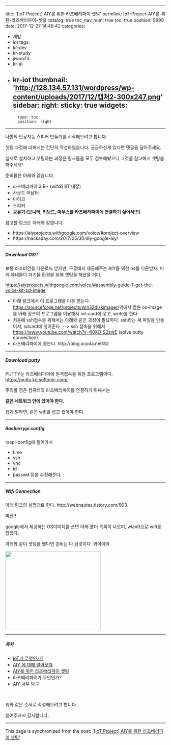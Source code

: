 
---
title: '[IoT Project] AIY를 위한 라즈베리파이 셋팅'
permlink: IoT-Project-AIY를-위한-라즈베리파이-셋팅
catalog: true
toc_nav_num: true
toc: true
position: 9999
date: 2017-12-27 14:49:42
categories:
- 개발
- iot
tags:
- kr-dev
- kr-study
- jiwon23
- kr-ai
- kr-iot
thumbnail: 'http://128.134.57.131/wordpress/wp-content/uploads/2017/12/캡처2-300x247.png'
sidebar:
    right:
        sticky: true
widgets:
    -
        type: toc
        position: right
---


나만의 인공지능 스피커 만들기를 시작해보려고 합니다.

셋팅 과정에 대해서는 간단히 작성하였습니다.
궁금하신게 있다면 댓글을 달아주세요.

실제로 설치하고 셋팅하는 과정은 링크들을 모두 첨부해놨으니
그것을 참고해서 셋팅을 해주세요!

준비물은 아래와 같습니다.
<ul>
 	<li>라즈베리파이 3 B+ (wifi와 BT 내장)</li>
 	<li>사운드 어답터</li>
 	<li>마이크</li>
 	<li>스피커</li>
 	<li><strong>공유기 (모니터, 키보드, 마우스를 라즈베리파이에 연결하기 싫어서!!!)</strong></li>
</ul>
참고할 링크는 아래와 같습니다.
<ul>
 	<li>https://aiyprojects.withgoogle.com/voice/#project-overview</li>
 	<li>https://hackaday.com/2017/05/30/diy-google-aiy/</li>
</ul>

<hr />

<h5>Download OS!!</h5>
보통 라즈비안을 다운로드 받지만, 구글에서 제공해주는 AIY를 위한 os를 다운받자.
미리 얘네들이 자기들 환경을 위해 셋팅을 해놨을 거다.

<a href="https://aiyprojects.withgoogle.com/voice/#assembly-guide-1-get-the-voice-kit-sd-image">https://aiyprojects.withgoogle.com/voice/#assembly-guide-1-get-the-voice-kit-sd-image</a>
<ul>
 	<li>아래 링크에서 이 프로그램을 다운 받는다.
<a href="https://sourceforge.net/projects/win32diskimager/">https://sourceforge.net/projects/win32diskimager/</a>위에서 받은 os-image를 아래 링크의 프로그램을 이용해서 sd-card에 넣고, write를 한다.</li>
 	<li>처음에 ssh접속을 위해서는 아래와 같은 과정이 필요하다.
ssh라는 새 파일을 만들어서, sdcard에 넣어준다. --&gt; ssh 접속을 위해서
<a href="https://www.youtube.com/watch?v=fi0XO_S2zwE">https://www.youtube.com/watch?v=fi0XO_S2zwE</a> (solve putty connection)</li>
 	<li>라즈베리파이에 꽂는다.
http://blog.xcoda.net/82</li>
</ul>

<hr />

<h5>Download putty</h5>
PUTTY는 라즈베리파이에 원격접속을 위한 프로그램이다.
<a href="https://putty.ko.softonic.com/">https://putty.ko.softonic.com/</a>

주의할 점은 컴퓨터와 라즈베리파이를 연결하기 위해서는

<strong>같은 네트워크 안에 있어야 한다.</strong>

쉽게 말하면, 같은 wifi를 잡고 있어야 한다.

<hr />

<h5>Rasberrypi config</h5>
raspi-config에 들어가서
<ul>
 	<li>time</li>
 	<li>ssh</li>
 	<li>vnc</li>
 	<li>id</li>
 	<li>passwd 등을 수정해준다.</li>
</ul>

<hr />

<h5>Wifi Connection</h5>
아래 링크의 설명대로 한다.
http://webnautes.tistory.com/903

짜잔!!

google에서 제공하는 OS이미지를 쓰면 아래 폴더 목록이 나오며,
wlan0으로 wifi를 잡았다.

아래와 같이 셋팅을 했다면 준비는 다 된것이다. 와아아아

<img class="alignnone size-medium wp-image-601" src="http://128.134.57.131/wordpress/wp-content/uploads/2017/12/캡처2-300x247.png" alt="" width="300" height="247" />

<hr />

<h5>목차</h5>
<ul>
 	<li><a href="https://steemkr.com/kr-dev/@jacobyu/iot">IoT가 무엇인가?</a></li>
 	<li><a href="https://steemkr.com/kr/@jacobyu/aiy-ai-for-diy">AIY 에 대해 알아보자</a></li>
 	<li><a href="https://steemit.com/kr-dev/@jacobyu/iot-project-aiy">AIY를 위한 라즈베리파이 셋팅</a></li>
 	<li>라즈베리파이가 무엇인가?</li>
 	<li>AIY 내부 탐구</li>
</ul>
&nbsp;

위와 같은 순서로 작성해보려고 합니다.

읽어주셔서 감사합니다.

- - -

This page is synchronized from the post: ['[IoT Project] AIY를 위한 라즈베리파이 셋팅'](https://steempeak.com/@jacobyu/iot-project-aiy)
